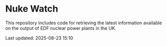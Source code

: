 # Nuke Watch

This repository includes code for retrieving the latest information available on the output of EDF nuclear power plants in the UK.

Last updated: 2025-08-23 15:10